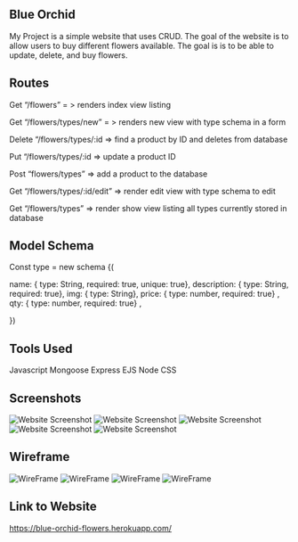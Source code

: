  ## Blue Orchid
 My Project is a simple website that uses CRUD. The goal of the website is to allow users to buy different flowers available. The goal is is to be able to update, delete, and buy flowers.


## Routes
 Get “/flowers” = > renders index view listing

Get “/flowers/types/new” = > renders new view with type schema in a form

Delete “/flowers/types/:id => find a product by ID and deletes from database

Put “/flowers/types/:id => update a product ID

Post “flowers/types” => add a product to the database

Get “/flowers/types/:id/edit” => render edit view with type schema to edit  

Get “/flowers/types” => render show view listing all types currently stored in database

 
## Model Schema

Const type = new schema  {(

name: { type: String, required: true, unique: true},
description: { type: String, required: true},
img: { type: String},
price: { type: number, required: true} ,
qty: { type: number, required: true} ,

})

## Tools Used
Javascript
Mongoose
Express
EJS
Node
CSS


## Screenshots 
![Website Screenshot](./Images/Website1.png)
![Website Screenshot](./Images/website2.png)
![Website Screenshot](./Images/Website3.png)
![Website Screenshot](./Images/website4.png)
![Website Screenshot](./Images/website5.png)

## Wireframe
![WireFrame](./Images/wireframe1.png)
![WireFrame](./Images/wireframe2.png)
![WireFrame](./Images/wireframe3.png)
![WireFrame](./Images/wireframe4.png)


## Link to Website 
https://blue-orchid-flowers.herokuapp.com/

